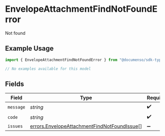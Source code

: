 # EnvelopeAttachmentFindNotFoundError

Not found

## Example Usage

```typescript
import { EnvelopeAttachmentFindNotFoundError } from "@documenso/sdk-typescript/models/errors";

// No examples available for this model
```

## Fields

| Field                                                                                                      | Type                                                                                                       | Required                                                                                                   | Description                                                                                                |
| ---------------------------------------------------------------------------------------------------------- | ---------------------------------------------------------------------------------------------------------- | ---------------------------------------------------------------------------------------------------------- | ---------------------------------------------------------------------------------------------------------- |
| `message`                                                                                                  | *string*                                                                                                   | :heavy_check_mark:                                                                                         | N/A                                                                                                        |
| `code`                                                                                                     | *string*                                                                                                   | :heavy_check_mark:                                                                                         | N/A                                                                                                        |
| `issues`                                                                                                   | [errors.EnvelopeAttachmentFindNotFoundIssue](../../models/errors/envelopeattachmentfindnotfoundissue.md)[] | :heavy_minus_sign:                                                                                         | N/A                                                                                                        |